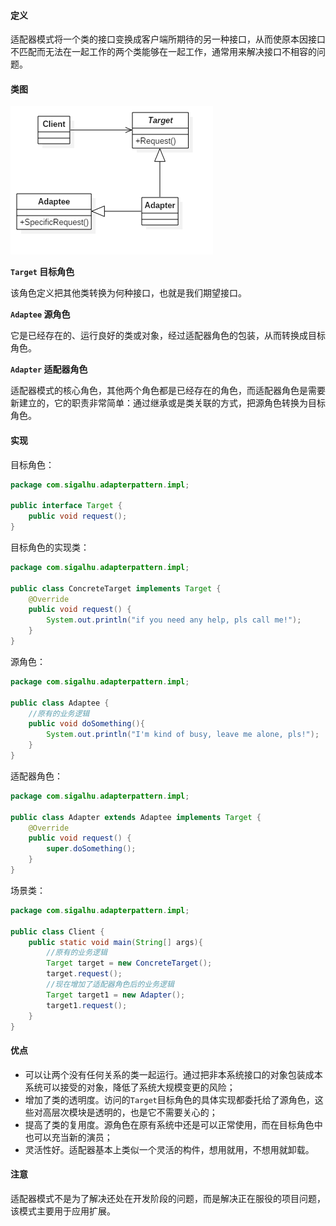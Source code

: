 #### 定义

适配器模式将一个类的接口变换成客户端所期待的另一种接口，从而使原本因接口不匹配而无法在一起工作的两个类能够在一起工作，通常用来解决接口不相容的问题。

#### 类图

![](pic\1.png)

**`Target` 目标角色**

该角色定义把其他类转换为何种接口，也就是我们期望接口。

**`Adaptee` 源角色**

它是已经存在的、运行良好的类或对象，经过适配器角色的包装，从而转换成目标角色。

**`Adapter` 适配器角色**

适配器模式的核心角色，其他两个角色都是已经存在的角色，而适配器角色是需要新建立的，它的职责非常简单：通过继承或是类关联的方式，把源角色转换为目标角色。

#### 实现

目标角色：
```java
package com.sigalhu.adapterpattern.impl;

public interface Target {
    public void request();
}
```
目标角色的实现类：
```java
package com.sigalhu.adapterpattern.impl;

public class ConcreteTarget implements Target {
    @Override
    public void request() {
        System.out.println("if you need any help, pls call me!");
    }
}
```
源角色：
```java
package com.sigalhu.adapterpattern.impl;

public class Adaptee {
    //原有的业务逻辑
    public void doSomething(){
        System.out.println("I'm kind of busy, leave me alone, pls!");
    }
}
```
适配器角色：
```java
package com.sigalhu.adapterpattern.impl;

public class Adapter extends Adaptee implements Target {
    @Override
    public void request() {
        super.doSomething();
    }
}
```
场景类：
```java
package com.sigalhu.adapterpattern.impl;

public class Client {
    public static void main(String[] args){
        //原有的业务逻辑
        Target target = new ConcreteTarget();
        target.request();
        //现在增加了适配器角色后的业务逻辑
        Target target1 = new Adapter();
        target1.request();
    }
}
```

#### 优点

* 可以让两个没有任何关系的类一起运行。通过把非本系统接口的对象包装成本系统可以接受的对象，降低了系统大规模变更的风险；
* 增加了类的透明度。访问的`Target`目标角色的具体实现都委托给了源角色，这些对高层次模块是透明的，也是它不需要关心的；
* 提高了类的复用度。源角色在原有系统中还是可以正常使用，而在目标角色中也可以充当新的演员；
* 灵活性好。适配器基本上类似一个灵活的构件，想用就用，不想用就卸载。

#### 注意

适配器模式不是为了解决还处在开发阶段的问题，而是解决正在服役的项目问题，该模式主要用于应用扩展。
